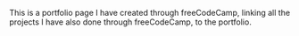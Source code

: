 This is a portfolio page I have created through freeCodeCamp, linking all the projects I have also done through freeCodeCamp, to the portfolio.
